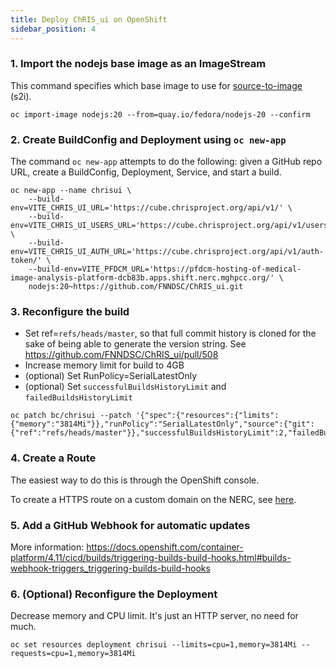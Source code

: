```yaml
---
title: Deploy ChRIS_ui on OpenShift
sidebar_position: 4
---
```


### 1. Import the nodejs base image as an ImageStream

This command specifies which base image to use for
[source-to-image](https://github.com/openshift/source-to-image) (s2i).

```shell
oc import-image nodejs:20 --from=quay.io/fedora/nodejs-20 --confirm
```

### 2. Create BuildConfig and Deployment using `oc new-app`

The command `oc new-app` attempts to do the following: given a GitHub repo URL,
create a BuildConfig, Deployment, Service, and start a build.

```shell
oc new-app --name chrisui \
    --build-env=VITE_CHRIS_UI_URL='https://cube.chrisproject.org/api/v1/' \
    --build-env=VITE_CHRIS_UI_USERS_URL='https://cube.chrisproject.org/api/v1/users/' \
    --build-env=VITE_CHRIS_UI_AUTH_URL='https://cube.chrisproject.org/api/v1/auth-token/' \
    --build-env=VITE_PFDCM_URL='https://pfdcm-hosting-of-medical-image-analysis-platform-dcb83b.apps.shift.nerc.mghpcc.org/' \
    nodejs:20~https://github.com/FNNDSC/ChRIS_ui.git
```


### 3. Reconfigure the build

- Set ref=`refs/heads/master`, so that full commit history is cloned for the sake of
  being able to generate the version string. See https://github.com/FNNDSC/ChRIS_ui/pull/508
- Increase memory limit for build to 4GB
- (optional) Set RunPolicy=SerialLatestOnly
- (optional) Set `successfulBuildsHistoryLimit` and `failedBuildsHistoryLimit`

```shell
oc patch bc/chrisui --patch '{"spec":{"resources":{"limits":{"memory":"3814Mi"}},"runPolicy":"SerialLatestOnly","source":{"git":{"ref":"refs/heads/master"}},"successfulBuildsHistoryLimit":2,"failedBuildsHistoryLimit":2}}'
```

### 4. Create a Route

The easiest way to do this is through the OpenShift console.

To create a HTTPS route on a custom domain on the NERC, see [here](/docs/internal/nerc/https).

### 5. Add a GitHub Webhook for automatic updates

More information: https://docs.openshift.com/container-platform/4.11/cicd/builds/triggering-builds-build-hooks.html#builds-webhook-triggers_triggering-builds-build-hooks

### 6. (Optional) Reconfigure the Deployment

Decrease memory and CPU limit. It's just an HTTP server, no need for much.

```shell
oc set resources deployment chrisui --limits=cpu=1,memory=3814Mi --requests=cpu=1,memory=3814Mi
```
